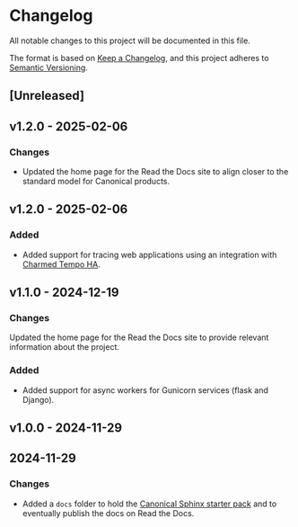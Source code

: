 # Changelog

All notable changes to this project will be documented in this file.

The format is based on [Keep a Changelog](https://keepachangelog.com/en/1.1.0/),
and this project adheres to [Semantic Versioning](https://semver.org/spec/v2.0.0.html).

## [Unreleased]

## v1.2.0 - 2025-02-06

### Changes

* Updated the home page for the Read the Docs site to align closer to the
  standard model for Canonical products.

## v1.2.0 - 2025-02-06

### Added

* Added support for tracing web applications using an integration with
  [Charmed Tempo HA](https://charmhub.io/topics/charmed-tempo-ha).

## v1.1.0 - 2024-12-19

### Changes

Updated the home page for the Read the Docs site to provide relevant information
about the project.

### Added

* Added support for async workers for Gunicorn services (flask and Django).

## v1.0.0 - 2024-11-29

## 2024-11-29

### Changes

* Added a `docs` folder to hold the
  [Canonical Sphinx starter pack](https://github.com/canonical/sphinx-docs-starter-pack)
  and to eventually publish the docs on Read the Docs.

